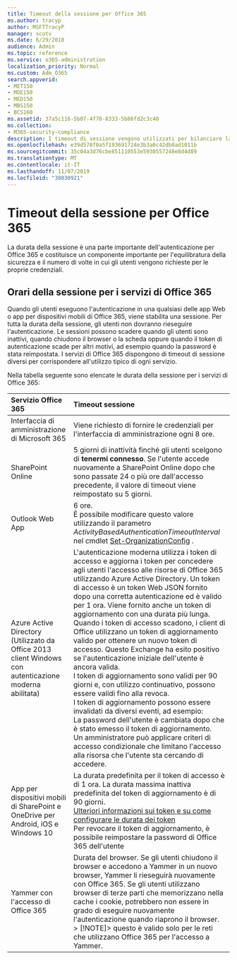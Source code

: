 ```yaml
---
title: Timeout della sessione per Office 365
ms.author: tracyp
author: MSFTTracyP
manager: scotv
ms.date: 6/29/2018
audience: Admin
ms.topic: reference
ms.service: o365-administration
localization_priority: Normal
ms.custom: Adm_O365
search.appverid:
- MET150
- MOE150
- MED150
- MBS150
- BCS160
ms.assetid: 37a5c116-5b07-4f70-8333-5b86fd2c3c40
ms.collection:
- M365-security-compliance
description: I timeout di sessione vengono utilizzati per bilanciare la sicurezza e la facilità di accesso nelle app client di Office 365.
ms.openlocfilehash: e39d578f0a5f193691724e3b3a0c42db0ad1011b
ms.sourcegitcommit: 35c04a3d76cbe851110553e5930557248e8d4d89
ms.translationtype: MT
ms.contentlocale: it-IT
ms.lasthandoff: 11/07/2019
ms.locfileid: "38030921"
---
```

# <a name="session-timeouts-for-office-365"></a>Timeout della sessione per Office 365

La durata della sessione è una parte importante dell'autenticazione per Office 365 e costituisce un componente importante per l'equilibratura della sicurezza e il numero di volte in cui gli utenti vengono richieste per le proprie credenziali.
  
## <a name="session-times-for-office-365-services"></a>Orari della sessione per i servizi di Office 365

Quando gli utenti eseguono l'autenticazione in una qualsiasi delle app Web o app per dispositivi mobili di Office 365, viene stabilita una sessione. Per tutta la durata della sessione, gli utenti non dovranno rieseguire l'autenticazione. Le sessioni possono scadere quando gli utenti sono inattivi, quando chiudono il browser o la scheda oppure quando il token di autenticazione scade per altri motivi, ad esempio quando la password è stata reimpostata. I servizi di Office 365 dispongono di timeout di sessione diversi per corrispondere all'utilizzo tipico di ogni servizio.
  
Nella tabella seguente sono elencate le durata della sessione per i servizi di Office 365:
  
|**Servizio Office 365**|**Timeout sessione**|
|:-----|:-----|
|Interfaccia di amministrazione di Microsoft 365  <br/> |Viene richiesto di fornire le credenziali per l'interfaccia di amministrazione ogni 8 ore.  <br/> |
|SharePoint Online  <br/> |5 giorni di inattività finché gli utenti scelgono di **tenermi connesso**. Se l'utente accede nuovamente a SharePoint Online dopo che sono passate 24 o più ore dall'accesso precedente, il valore di timeout viene reimpostato su 5 giorni.  <br/> |
|Outlook Web App  <br/> |6 ore.  <br/> È possibile modificare questo valore utilizzando il parametro _ActivityBasedAuthenticationTimeoutInterval_ nel cmdlet [Set-OrganizationConfig](https://go.microsoft.com/fwlink/p/?LinkId=615378) .  <br/> |
|Azure Active Directory  <br/> (Utilizzato da Office 2013 client Windows con autenticazione moderna abilitata)  <br/> | L'autenticazione moderna utilizza i token di accesso e aggiorna i token per concedere agli utenti l'accesso alle risorse di Office 365 utilizzando Azure Active Directory. Un token di accesso è un token Web JSON fornito dopo una corretta autenticazione ed è valido per 1 ora. Viene fornito anche un token di aggiornamento con una durata più lunga. Quando i token di accesso scadono, i client di Office utilizzano un token di aggiornamento valido per ottenere un nuovo token di accesso. Questo Exchange ha esito positivo se l'autenticazione iniziale dell'utente è ancora valida.  <br/>  I token di aggiornamento sono validi per 90 giorni e, con utilizzo continuativo, possono essere validi fino alla revoca.  <br/>  I token di aggiornamento possono essere invalidati da diversi eventi, ad esempio:  <br/>  La password dell'utente è cambiata dopo che è stato emesso il token di aggiornamento.  <br/>  Un amministratore può applicare criteri di accesso condizionale che limitano l'accesso alla risorsa che l'utente sta cercando di accedere.  <br/> |
|App per dispositivi mobili di SharePoint e OneDrive per Android, iOS e Windows 10  <br/> |La durata predefinita per il token di accesso è di 1 ora. La durata massima inattiva predefinita del token di aggiornamento è di 90 giorni.  <br/> [Ulteriori informazioni sui token e su come configurare le durata dei token](https://docs.microsoft.com/azure/active-directory/active-directory-configurable-token-lifetimes) <br/> Per revocare il token di aggiornamento, è possibile reimpostare la password di Office 365 dell'utente  <br/> |
|Yammer con l'accesso di Office 365  <br/> |Durata del browser. Se gli utenti chiudono il browser e accedono a Yammer in un nuovo browser, Yammer li rieseguirà nuovamente con Office 365. Se gli utenti utilizzano browser di terze parti che memorizzano nella cache i cookie, potrebbero non essere in grado di eseguire nuovamente l'autenticazione quando riaprono il browser.  <br/> > [!NOTE]> questo è valido solo per le reti che utilizzano Office 365 per l'accesso a Yammer.           |
   

